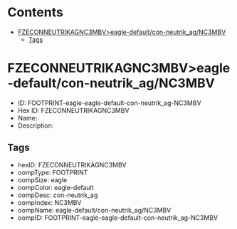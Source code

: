 



Contents
========

* [FZECONNEUTRIKAGNC3MBV>eagle-default/con-neutrik_ag/NC3MBV](#fzeconneutrikagnc3mbveagle-defaultcon-neutrik_agnc3mbv)
	* [Tags](#tags)

# FZECONNEUTRIKAGNC3MBV>eagle-default/con-neutrik_ag/NC3MBV

- ID: FOOTPRINT-eagle-eagle-default-con-neutrik_ag-NC3MBV
- Hex ID: FZECONNEUTRIKAGNC3MBV
- Name: 
- Description: 

## Tags

- hexID: FZECONNEUTRIKAGNC3MBV
- oompType: FOOTPRINT
- oompSize: eagle
- oompColor: eagle-default
- oompDesc: con-neutrik_ag
- oompIndex: NC3MBV
- oompName: eagle-default/con-neutrik_ag/NC3MBV
- oompID: FOOTPRINT-eagle-eagle-default-con-neutrik_ag-NC3MBV
